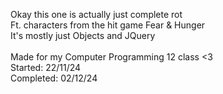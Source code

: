 Okay this one is actually just complete rot <br> 
Ft. characters from the hit game Fear & Hunger <br>
It's mostly just Objects and JQuery<br><br>
Made for my Computer Programming 12 class <3<br> 
Started:   22/11/24 <br>
Completed: 02/12/24 <br>
